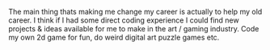 The main thing thats making me change my career is actually to help my old career. I think if I had some direct coding experience I could find new projects & ideas available for me to make in the art / gaming industry. Code my own 2d game for fun, do weird digital art puzzle games etc.

